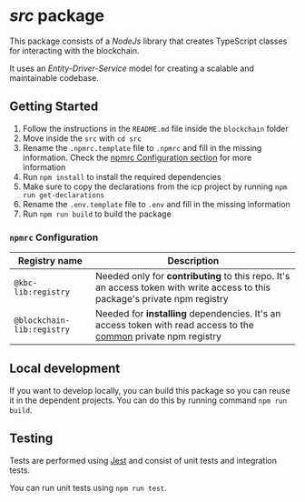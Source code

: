 # _src_ package

This package consists of a _NodeJs_ library that creates TypeScript classes for interacting with the blockchain.

It uses an _Entity-Driver-Service_ model for creating a scalable and maintainable codebase.

## Getting Started

1. Follow the instructions in the `README.md` file inside the `blockchain` folder
2. Move inside the `src` with `cd src`
3. Rename the `.npmrc.template` file to `.npmrc` and fill in the missing information. Check the [npmrc Configuration section](#npmrc-configuration) for more information
4. Run `npm install` to install the required dependencies 
5. Make sure to copy the declarations from the icp project by running `npm run get-declarations`
6. Rename the `.env.template` file to `.env` and fill in the missing information
7. Run `npm run build` to build the package

### `npmrc` Configuration

| Registry name              | Description                                                                                                                                                                                                     |
|----------------------------|-----------------------------------------------------------------------------------------------------------------------------------------------------------------------------------------------------------------|
| `@kbc-lib:registry`        | Needed only for **contributing** to this repo. It's an access token with write access to this package's private npm registry                                                                                    |
| `@blockchain-lib:registry` | Needed for **installing** dependencies. It's an access token with read access to the [common](https://gitlab-core.supsi.ch/dti-isin/giuliano.gremlich/blockchain/one_lib_to_rule_them_all) private npm registry |

## Local development

If you want to develop locally, you can build this package so you can reuse it in the dependent projects. You can do this by running command `npm run build`.

## Testing

Tests are performed using [Jest](https://jestjs.io/) and consist of unit tests and integration tests.

You can run unit tests using `npm run test`.
